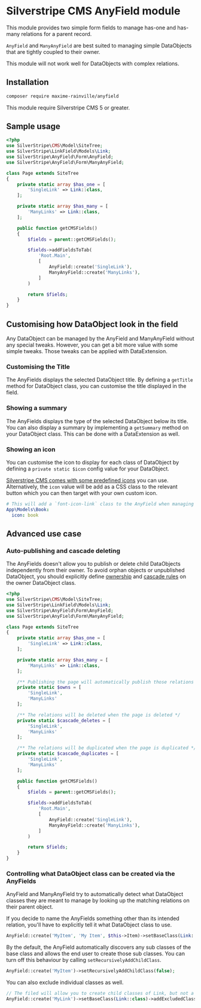 # Silverstripe CMS AnyField module

This module provides two simple form fields to manage has-one and has-many relations for a parent record.

`AnyField` and `ManyAnyField` are best suited to managing simple DataObjects that are tightly coupled to their owner.

This module will not work well for DataObjects with complex relations.

## Installation

```sh
composer require maxime-rainville/anyfield
```

This module require Silverstripe CMS 5 or greater.

## Sample usage

```php
<?php
use SilverStripe\CMS\Model\SiteTree;
use SilverStripe\LinkField\Models\Link;
use SilverStripe\AnyField\Form\AnyField;
use SilverStripe\AnyField\Form\ManyAnyField;

class Page extends SiteTree
{
    private static array $has_one = [
        'SingleLink' => Link::class,
    ];

    private static array $has_many = [
        'ManyLinks' => Link::class,
    ];

    public function getCMSFields()
    {
        $fields = parent::getCMSFields();

        $fields->addFieldsToTab(
            'Root.Main',
            [
                AnyField::create('SingleLink'),
                ManyAnyField::create('ManyLinks'),
            ]
        )

        return $fields;
    }
}
```

## Customising how DataObject look in the field

Any DataObject can be managed by the AnyField and ManyAnyField without any special tweaks. However, you can get a bit more value with some simple tweaks. Those tweaks can be applied with DataExtension.

### Customising the Title

The AnyFields displays the selected DataObject title. By defining a `getTitle` method for DataObject class, you can customise the title displayed in the field.

### Showing a summary

The AnyFields displays the type of the selected DataObject below its title. You can also display a summary by implementing a `getSummary` method on your DataObject class. This can be done with a DataExtension as well.

### Showing an icon

You can customise the icon to display for each class of DataObject by defining a `private static $icon` config value for your DataObject.

[Silverstripe CMS comes with some predefined icons](https://silverstripe.github.io/silverstripe-pattern-lib/?path=/story/admin-icons--icon-reference) you can use. Alternatively, the `icon` value will be add as a CSS class to the relevant button which you can then target with your own custom icon.

```yml
# This will add a `font-icon-link` class to the AnyField when managing a Book class.
App\Models\Book:
  icon: book
```

## Advanced use case

### Auto-publishing and cascade deleting

The AnyFields doesn't allow you to publish or delete child DataObjects independently from their owner. To avoid orphan objects or unpublished DataObject, you should explicitly define [ownership](https://docs.silverstripe.org/en/5/developer_guides/model/versioning#ownership) and [cascade rules](https://docs.silverstripe.org/en/5/developer_guides/model/relations/#cascading-deletions) on the owner DataObject class.

```php
<?php
use SilverStripe\CMS\Model\SiteTree;
use SilverStripe\LinkField\Models\Link;
use SilverStripe\AnyField\Form\AnyField;
use SilverStripe\AnyField\Form\ManyAnyField;

class Page extends SiteTree
{
    private static array $has_one = [
        'SingleLink' => Link::class,
    ];

    private static array $has_many = [
        'ManyLinks' => Link::class,
    ];

    /** Publishing the page will automatically publish those relations */
    private static $owns = [
        'SingleLink',
        'ManyLinks'
    ];

    /** The relations will be deleted when the page is deleted */
    private static $cascade_deletes = [
        'SingleLink',
        'ManyLinks'
    ];

    /** The relations will be duplicated when the page is duplicated */
    private static $cascade_duplicates = [
        'SingleLink',
        'ManyLinks'
    ];

    public function getCMSFields()
    {
        $fields = parent::getCMSFields();

        $fields->addFieldsToTab(
            'Root.Main',
            [
                AnyField::create('SingleLink'),
                ManyAnyField::create('ManyLinks'),
            ]
        )

        return $fields;
    }
}
```
### Controlling what DataObject class can be created via the AnyFields

AnyField and ManyAnyField try to automatically detect what DataObject classes they are meant to manage by looking up the matching relations on their parent object.

If you decide to name the AnyFields something other than its intended relation, you'll have to explicitly tell it what DataObject class to use.

```php
AnyField::create('MyItem', 'My Item', $this->Item)->setBaseClass(Link::class);
```

By the default, the AnyField automatically discovers any sub classes of the base class and allows the end user to create those sub classes. You can turn off this behaviour by calling `setRecursivelyAddChildClass`.

```php
AnyField::create('MyItem')->setRecursivelyAddChildClass(false);
```

You can also exclude individual classes as well.

```php
// The filed will allow you to create child classes of Link, but not a plain Link
AnyField::create('MyLink')->setBaseClass(Link::class)->addExcludedClass(Link::class);
```
